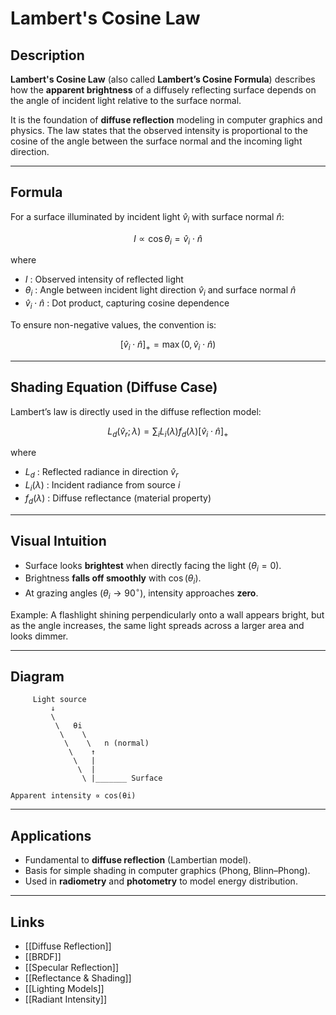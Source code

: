 # Lambert's Cosine Law

## Description
**Lambert's Cosine Law** (also called **Lambert’s Cosine Formula**) describes how the **apparent brightness** of a diffusely reflecting surface depends on the angle of incident light relative to the surface normal.  

It is the foundation of **diffuse reflection** modeling in computer graphics and physics. The law states that the observed intensity is proportional to the cosine of the angle between the surface normal and the incoming light direction.

---

## Formula
For a surface illuminated by incident light $\hat{v}_i$ with surface normal $\hat{n}$:

$$
I \propto \cos \theta_i = \hat{v}_i \cdot \hat{n}
$$

where  

- $I$ : Observed intensity of reflected light  
- $\theta_i$ : Angle between incident light direction $\hat{v}_i$ and surface normal $\hat{n}$  
- $\hat{v}_i \cdot \hat{n}$ : Dot product, capturing cosine dependence  

To ensure non-negative values, the convention is:

$$
[\hat{v}_i \cdot \hat{n}]_+ = \max(0, \hat{v}_i \cdot \hat{n})
$$

---

## Shading Equation (Diffuse Case)
Lambert’s law is directly used in the diffuse reflection model:

$$
L_d(\hat{v}_r; \lambda) = \sum_i L_i(\lambda) f_d(\lambda) [\hat{v}_i \cdot \hat{n}]_+
$$

where  

- $L_d$ : Reflected radiance in direction $\hat{v}_r$  
- $L_i(\lambda)$ : Incident radiance from source $i$  
- $f_d(\lambda)$ : Diffuse reflectance (material property)  

---

## Visual Intuition
- Surface looks **brightest** when directly facing the light ($\theta_i = 0$).  
- Brightness **falls off smoothly** with $\cos(\theta_i)$.  
- At grazing angles ($\theta_i \to 90^\circ$), intensity approaches **zero**.  

Example: A flashlight shining perpendicularly onto a wall appears bright, but as the angle increases, the same light spreads across a larger area and looks dimmer.

---

## Diagram
```
     Light source
         ↓
         \
          \   θi
           \    \
            \    \   n (normal)
             \    ↑
              \   |
               \  |
                \ |_______ Surface

Apparent intensity ∝ cos(θi)
```

---

## Applications
- Fundamental to **diffuse reflection** (Lambertian model).  
- Basis for simple shading in computer graphics (Phong, Blinn–Phong).  
- Used in **radiometry** and **photometry** to model energy distribution.  

---

## Links
- [[Diffuse Reflection]]  
- [[BRDF]]  
- [[Specular Reflection]]  
- [[Reflectance & Shading]]
- [[Lighting Models]]  
- [[Radiant Intensity]]
